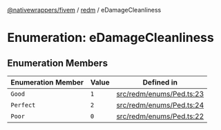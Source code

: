 [@nativewrappers/fivem](../../README.md) / [redm](../README.md) / eDamageCleanliness

# Enumeration: eDamageCleanliness

## Enumeration Members

| Enumeration Member | Value | Defined in |
| ------ | ------ | ------ |
| `Good` | `1` | [src/redm/enums/Ped.ts:23](https://github.com/nativewrappers/fivem/blob/2d4fa96d0a81695a673fe4c595d3abfefbf554a5/src/redm/enums/Ped.ts#L23) |
| `Perfect` | `2` | [src/redm/enums/Ped.ts:24](https://github.com/nativewrappers/fivem/blob/2d4fa96d0a81695a673fe4c595d3abfefbf554a5/src/redm/enums/Ped.ts#L24) |
| `Poor` | `0` | [src/redm/enums/Ped.ts:22](https://github.com/nativewrappers/fivem/blob/2d4fa96d0a81695a673fe4c595d3abfefbf554a5/src/redm/enums/Ped.ts#L22) |
